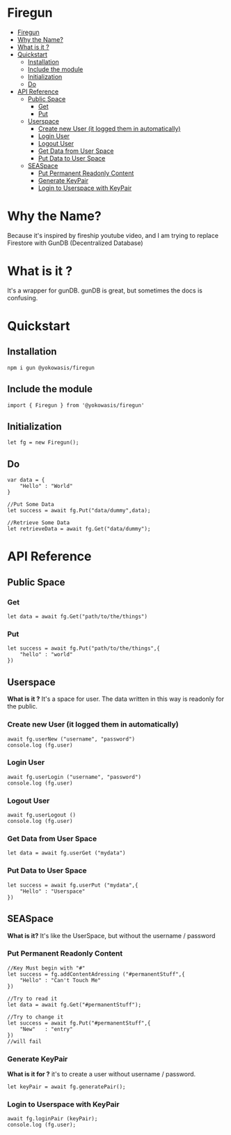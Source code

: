 # Firegun
- [Firegun](#firegun)
- [Why the Name?](#why-the-name)
- [What is it ?](#what-is-it-)
- [Quickstart](#quickstart)
  - [Installation](#installation)
  - [Include the module](#include-the-module)
  - [Initialization](#initialization)
  - [Do](#do)
- [API Reference](#api-reference)
  - [Public Space](#public-space)
    - [Get](#get)
    - [Put](#put)
  - [Userspace](#userspace)
    - [Create new User (it logged them in automatically)](#create-new-user-it-logged-them-in-automatically)
    - [Login User](#login-user)
    - [Logout User](#logout-user)
    - [Get Data from User Space](#get-data-from-user-space)
    - [Put Data to User Space](#put-data-to-user-space)
  - [SEASpace](#seaspace)
    - [Put Permanent Readonly Content](#put-permanent-readonly-content)
    - [Generate KeyPair](#generate-keypair)
    - [Login to Userspace with KeyPair](#login-to-userspace-with-keypair)
# Why the Name?
Because it's inspired by fireship youtube video, and I am trying to replace Firestore with GunDB (Decentralized Database)

# What is it ?
It's a wrapper for gunDB. gunDB is great, but sometimes the docs is confusing.

# Quickstart
## Installation
```
npm i gun @yokowasis/firegun
```

## Include the module
```
import { Firegun } from '@yokowasis/firegun'
```
## Initialization
```
let fg = new Firegun();
```
## Do
```
var data = {
    "Hello" : "World"
}

//Put Some Data
let success = await fg.Put("data/dummy",data);

//Retrieve Some Data
let retrieveData = await fg.Get("data/dummy");
```
# API Reference
## Public Space
### Get
```
let data = await fg.Get("path/to/the/things")
```
### Put
```
let success = await fg.Put("path/to/the/things",{
    "hello" : "world"
})
```
## Userspace
**What is it ?**
It's a space for user. The data written in this way is readonly for the public.
### Create new User (it logged them in automatically)
```
await fg.userNew ("username", "password")
console.log (fg.user)
```
### Login User
```
await fg.userLogin ("username", "password")
console.log (fg.user)
```
### Logout User
```
await fg.userLogout ()
console.log (fg.user)
```
### Get Data from User Space
```
let data = await fg.userGet ("mydata")
```
### Put Data to User Space
```
let success = await fg.userPut ("mydata",{
    "Hello" : "Userspace"
})
```
## SEASpace
**What is it?** It's like the UserSpace, but without the username / password

### Put Permanent Readonly Content 
```
//Key Must begin with "#"
let success = fg.addContentAdressing ("#permanentStuff",{
    "Hello" : "Can't Touch Me"
})

//Try to read it
let data = await fg.Get("#permanentStuff");

//Try to change it
let success = await fg.Put("#permanentStuff",{
    "New"   : "entry"
})
//will fail
```
### Generate KeyPair
**What is it for ?** it's to create a user without username / password.
```
let keyPair = await fg.generatePair();
```
### Login to Userspace with KeyPair
```
await fg.loginPair (keyPair);
console.log (fg.user);
```
